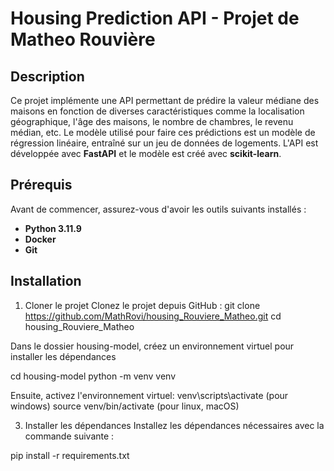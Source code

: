 # Housing Prediction API - Projet de Matheo Rouvière

## Description
Ce projet implémente une API permettant de prédire la valeur médiane des maisons en fonction de diverses caractéristiques comme la localisation géographique, l'âge des maisons, le nombre de chambres, le revenu médian, etc. Le modèle utilisé pour faire ces prédictions est un modèle de régression linéaire, entraîné sur un jeu de données de logements. L'API est développée avec **FastAPI** et le modèle est créé avec **scikit-learn**.

## Prérequis

Avant de commencer, assurez-vous d'avoir les outils suivants installés :

- **Python 3.11.9**
- **Docker** 
- **Git**

## Installation

1. Cloner le projet
Clonez le projet depuis GitHub :
git clone https://github.com/MathRovi/housing_Rouviere_Matheo.git
cd housing_Rouviere_Matheo

Dans le dossier housing-model, créez un environnement virtuel pour installer les dépendances

cd housing-model
python -m venv venv

Ensuite, activez l'environnement virtuel:
venv\scripts\activate (pour windows)
source venv/bin/activate (pour linux, macOS)

3. Installer les dépendances
Installez les dépendances nécessaires avec la commande suivante :

pip install -r requirements.txt

